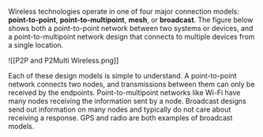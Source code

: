 
Wireless technologies operate in one of four major connection models: **point-to-point**, **point-to-multipoint**, **mesh**, or **broadcast**. The figure below shows both a point-to-point network between two systems or devices, and a point-to-multipoint network design that connects to multiple devices from a single location.

![[P2P and P2Multi Wireless.png]]

Each of these design models is simple to understand. A point-to-point network connects two nodes, and transmissions between them can only be received by the endpoints. Point-to-multipoint networks like Wi-Fi have many nodes receiving the information sent by a node. Broadcast designs send out information on many nodes and typically do not care about receiving a response. GPS and radio are both examples of broadcast models.

